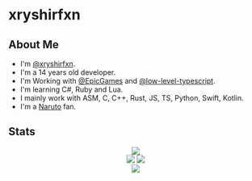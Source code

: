 # xryshirfxn

## About Me
* I'm [@xryshirfxn](https://github.com/xryshirfxn).
* I'm a 14 years old developer.
* I'm Working with [@EpicGames](https://github.com/EpicGames) and [@low-level-typescript](https://github.com/low-level-typescript).
* I'm learning C#, Ruby and Lua.
* I mainly work with ASM, C, C++, Rust, JS, TS, Python, Swift, Kotlin.
* I'm a [Naruto](https://en.wikipedia.org/wiki/Naruto) fan.

## Stats

<div align="center">
    <img src="https://github-profile-summary-cards.vercel.app/api/cards/profile-details?username=xryshirfxn&theme=monokai" />
    <br />
    <img src="https://github-profile-summary-cards.vercel.app/api/cards/repos-per-language?username=xryshirfxn&theme=monokai" />
    <img src="https://github-profile-summary-cards.vercel.app/api/cards/most-commit-language?username=xryshirfxn&theme=monokai" />
    <br />
    <img src="https://github-profile-summary-cards.vercel.app/api/cards/stats?username=xryshirfxn&theme=monokai" />
</div>
